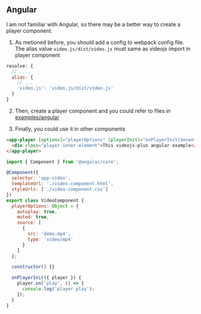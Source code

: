 ## Angular

I am not familiar with Angular, so there may be a better way to create a player component.

1. As metioned before, you should add a config to webpack config file. The alias value `video.js/dist/video.js` must same as videojs import in player component

```js
resolve: {
  // ....
  alias: {
    // ...
    'video.js': 'video.js/dist/video.js'
  }
}
```

2. Then, create a player component and you could refer to files in [examples/angular](../examples/angular/)

3. Finally, you could use it in other components

```html
<app-player [options]="playerOptions" (playerInit)="onPlayerInit($event)">
  <div class="player-inner-element">This videojs-plus angular example</div>
</app-player>
```

```js
import { Component } from '@angular/core';

@Component({
  selector: 'app-video',
  templateUrl: './video.component.html',
  styleUrls: ['./video.component.css']
})
export class VideoComponent {
  playerOptions: Object = {
    autoplay: true,
    muted: true,
    source: [
      {
        src: 'demo.mp4',
        type: 'video/mp4'
      }
    ]
  };

  constructor() {}

  onPlayerInit({ player }) {
    player.on('play', () => {
      console.log('player play');
    });
  }
}
```
